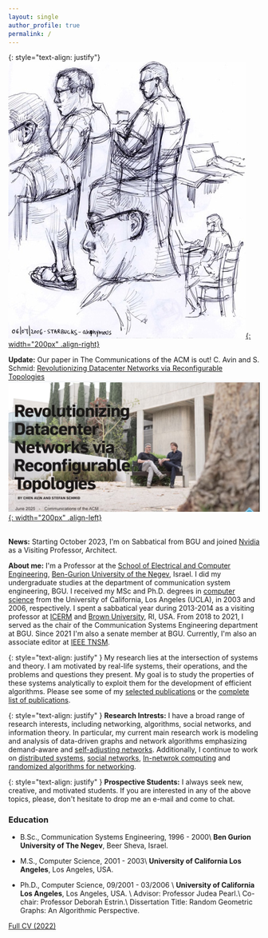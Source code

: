 ```yaml
---
layout: single
author_profile: true
permalink: /
---
```


{: style="text-align: justify"}
[![Anonymous](/assets/images/starbucks_front_low.jpeg){: width="200px" .align-right}](/TheAnonymousPainter)

**Update:** Our paper in The Communications of the ACM is out! C. Avin and S. Schmid:
[Revolutionizing Datacenter Networks via Reconfigurable Topologies](https://bit.ly/43cEL3L) 
<br/>[![Video](/assets/images/cacm.jpg){: width="200px" .align-left}](https://vimeo.com/1084779377 "Click to Watch!")<br/>


<br/>**News:** Starting October 2023, I'm on Sabbatical from BGU and joined [Nvidia](https://www.nvidia.com/) as a Visiting Professor, Architect.

**About me:** I'm a Professor at the [School of Electrical and Computer Engineering](https://in.bgu.ac.il/engn/ece/Pages/default.aspx), [Ben-Gurion University of the Negev](https://www.bgu.ac.il), Israel. I did my undergraduate studies at the department of communication system engineering, BGU.  I received my MSc and Ph.D. degrees in [computer science](https://www.cs.ucla.edu/) from the University of California, Los Angeles (UCLA), in 2003 and 2006, respectively. I spent a sabbatical year during 2013-2014 as a visiting professor at [ICERM](http://icerm.brown.edu/sp-s14) and [Brown University](https://cs.brown.edu/), RI, USA. From 2018 to 2021, I served as the chair of the Communication Systems Engineering department at BGU. Since 2021 I'm also a senate member at BGU. Currently, I'm also an associate editor at [IEEE TNSM](https://www.comsoc.org/publications/journals/ieee-tnsm).

{: style="text-align: justify" }
My research lies at the intersection of systems and theory. I am motivated by real-life systems, their operations, and the problems and questions they present. My goal is to study the properties of these systems analytically to exploit them for the development of efficient algorithms. Please see some of my [selected publications](/publications#selected-publications) or the [complete list of publications](/publications#full-publication-list).


{: style="text-align: justify" }
**Research Intrests:** I have a broad range of research interests, including networking, algorithms, social networks, and information theory. In particular, my current main research work is modeling and analysis of data-driven graphs and network algorithms emphasizing demand-aware and [self-adjusting networks](/publications#self-adjusting-netwroks). Additionally, I continue to work on [distributed systems](/publications#distributed-computing), [social networks](/publications#social-networks), [In-netwrok computing](/publications#in-netwrok-computing) and [randomized algorithms for networking](/publications#random-walks).

{: style="text-align: justify" }
**Prospective Students:**  I always seek new, creative, and motivated students. If you are interested in any of the above topics, please, don't hesitate to drop me an e-mail and come to chat.

### Education

* B.Sc., Communication Systems Engineering, 1996 - 2000\\
**Ben Gurion University of The Negev**, Beer Sheva, Israel.

* M.S., Computer Science, 2001 - 2003\\
**University of California Los Angeles**, Los Angeles, USA.

* Ph.D., Computer Science, 09/2001 - 03/2006 \\
**University of California Los Angeles**, Los Angeles, USA. \\
Advisor: Professor Judea Pearl.\\
Co-chair: Professor Deborah Estrin.\\
Dissertation Title: Random Geometric Graphs: An Algorithmic Perspective.


[Full CV (2022)](/assets/docs/Avin_CV_BGU.pdf)

